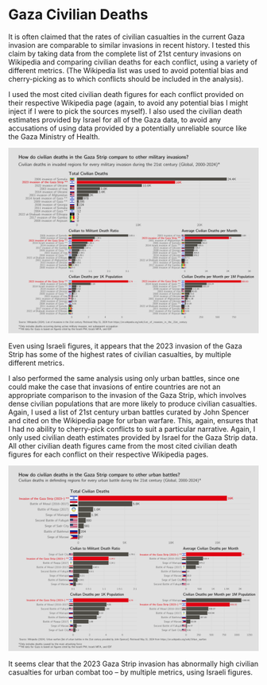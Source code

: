# Gaza Civilian Deaths

It is often claimed that the rates of civilian casualties in the current Gaza invasion are comparable to similar invasions in recent history. I tested this claim by taking data from the complete list of 21st century invasions on Wikipedia and comparing civilian deaths for each conflict, using a variety of different metrics. (The Wikipedia list was used to avoid potential bias and cherry-picking as to which conflicts should be included in the analysis).

I used the most cited civilian death figures for each conflict provided on their respective Wikipedia page (again, to avoid any potential bias I might inject if I were to pick the sources myself). I also used the civilian death estimates provided by Israel for all of the Gaza data, to avoid any accusations of using data provided by a potentially unreliable source like the Gaza Ministry of Health. 

![title card](graph-invasion-gaza.png)

Even using Israeli figures, it appears that the 2023 invasion of the Gaza Strip has some of the highest rates of civilian casualties, by multiple different metrics. 

I also performed the same analysis using only urban battles, since one could make the case that invasions of entire countries are not an appropriate comparison to the invasion of the Gaza Strip, which involves dense civilian populations that are more likely to produce civilian casualties. Again, I used a list of 21st century urban battles curated by John Spencer and cited on the Wikipedia page for urban warfare. This, again, ensures that I had no ability to cherry-pick conflicts to suit a particular narrative. Again, I only used civilian death estimates provided by Israel for the Gaza Strip data. All other civilian death figures came from the most cited civilian death figures for each conflict on their respective Wikipedia pages.

![title card](graph-urban-gaza.png)

It seems clear that the 2023 Gaza Strip invasion has abnormally high civilian casualties for urban combat too – by multiple metrics, using Israeli figures.
